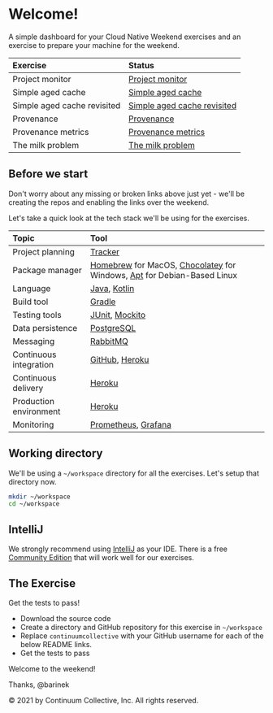 # Welcome!

A simple dashboard for your Cloud Native Weekend exercises and an exercise to prepare your machine for the weekend.

|Exercise|Status|
|:---|:---|
|Project monitor| [Project monitor](https://github.com/continuumcollective/project-monitor/actions/workflows/build.yml/badge.svg)|
|Simple aged cache| [Simple aged cache](https://github.com/continuumcollective/simple-aged-cache/actions/workflows/build.yml/badge.svg)|
|Simple aged cache revisited| [Simple aged cache revisited](https://github.com/continuumcollective/simple-aged-cache-revisited/actions/workflows/build.yml/badge.svg)|
|Provenance| [Provenance](https://github.com/continuumcollective/provenance/actions/workflows/build.yml/badge.svg)|
|Provenance metrics| [Provenance metrics](https://github.com/continuumcollective/provenance-metrics/actions/workflows/build.yml/badge.svg)|
|The milk problem| [The milk problem](https://github.com/continuumcollective/the-milk-problem/actions/workflows/build.yml/badge.svg)|

## Before we start

Don't worry about any missing or broken links above just yet - we'll be creating the repos
and enabling the links over the weekend.

Let's take a quick look at the tech stack we'll be using for the exercises.

|Topic|Tool|
|:---|:---|
|Project planning|[Tracker](https://www.pivotaltracker.com/)|
|Package manager|[Homebrew](https://brew.sh/) for MacOS, [Chocolatey](https://chocolatey.org/) for Windows, [Apt](https://wiki.debian.org/Apt) for Debian-Based Linux|
|Language|[Java](https://en.wikipedia.org/wiki/Java_%28programming_language%29), [Kotlin](https://kotlinlang.org/)|
|Build tool|[Gradle](https://gradle.org/)|
|Testing tools|[JUnit](https://junit.org/junit5/), [Mockito](https://site.mockito.org/)|
|Data persistence|[PostgreSQL](https://www.postgresql.org/)|
|Messaging|[RabbitMQ](https://www.rabbitmq.com/)|
|Continuous integration|[GitHub](https://github.com/), [Heroku](https://www.heroku.com/)|
|Continuous delivery|[Heroku](https://www.heroku.com/)|
|Production environment|[Heroku](https://www.heroku.com/)|
|Monitoring|[Prometheus](https://prometheus.io/), [Grafana](https://grafana.com/)|

## Working directory

We'll be using a `~/workspace` directory for all the exercises. Let's setup that directory now.

```bash
mkdir ~/workspace
cd ~/workspace
```

## IntelliJ

We strongly recommend using [IntelliJ](https://www.jetbrains.com/idea/) as your IDE. There is a free
[Community Edition](https://www.jetbrains.com/idea/features/editions_comparison_matrix.html)
that will work well for our exercises.

## The Exercise

Get the tests to pass!

- Download the source code
- Create a directory and GitHub repository for this exercise in `~/workspace`
- Replace `continuumcollective` with your GitHub username for each of the below README links.
- Get the tests to pass

Welcome to the weekend!

Thanks, @barinek

© 2021 by Continuum Collective, Inc. All rights reserved.

